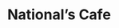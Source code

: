 ---
layout: place
title: "National’s Cafe"
permalink: /nevada/carson-city/national-s-cafe.html
stateAbbr: NV
stateName: Nevada
cityName: Carson City
place_id: ChIJ12fg4r0KmYARWw1sTH0Jj20
photos:
  - name: >-
      places/ChIJ12fg4r0KmYARWw1sTH0Jj20/photos/AeeoHcLT1yHbdXhms-j3NIWeH2wEIyJaie9q3Htla7qJAZAfaW7xgwyBf3wSu8sOYaW7AtM6Nq8rS2hSZ_5P-Ink-PNUJRro8LQ2RU3ZdksolsjaR3B1LXSkjwi8l_2tYUZSjKlTsJHUAZ5HEKoyNlaoo1EPaQbNH0tBqEwxxlQN5O0muOngACZg-zGXS-BZsyb3VTzFv_UjpdQufuJ1_x5i0xVezeAtGC6HhfvhQp3SJHUTC0Cx7V7X8gbRKf-BPZCDXsK5rcZ1uZ1EeAIw0e8dKtpgTn1UXPayTzxeL0PtS85Eyw
    widthPx: 1920
    heightPx: 1280
    authorAttributions:
      - displayName: National’s Cafe
        uri: https://maps.google.com/maps/contrib/113423670320343775318
        photoUri: >-
          https://lh3.googleusercontent.com/a-/ALV-UjXvnr7cjaDPwp9wYu5qO7XzL5FMVa5i3RcXVjseytbtXG6ZTkg=s100-p-k-no-mo
    flagContentUri: >-
      https://www.google.com/local/imagery/report/?cb_client=maps_api_places.places_api&image_key=!1e10!2sAF1QipMRQZGZqHeUDWMl_rtZSXd8TmdXIzUFzPivdTbq&hl=en-US
    googleMapsUri: >-
      https://www.google.com/maps/place//data=!3m4!1e2!3m2!1sAF1QipMRQZGZqHeUDWMl_rtZSXd8TmdXIzUFzPivdTbq!2e10!4m2!3m1!1s0x80990abde2e067d7:0x6d8f097d4c6c0d5b
  - name: >-
      places/ChIJ12fg4r0KmYARWw1sTH0Jj20/photos/AeeoHcL5DCj2r9aUFDDkYRTOK1d8nzoudmlPnh1ZeMvzSo9ziepxZHVkmscVknmm8OFp8ecQgv68Y3bpA3czoe3lOzbM2D4JsWSV6N54NyT6h4q_ymLUMRIP-KPdxIi74dC4dQgzpS6_ipSSHSh-MPeyAT5xI6nEDj-VqvBgpWrBk7Y9N_TikoSLba6jMoA70_wNZBqFUaat9UYQPXyIE_9vKgIbgyQDS9qiNwC1mEy44-x-45iZJ0n9oMZkmQ8CLGtgvlGfAeLQN2360I9MmmDpIIDKwdgfuQPZLVdzcfLY2mkNAoaIGsaSvYaM9ZB4wgV1DBLc9tgalqRMqjD_ioHAH37ohCo9cENXp9HQVxHaUOSEqEpBS1Bj_KebOWcROYA0t6eaA0L8lPmEELsQUX4KPGEUSPf5zvtZnwR8KrPa8avYDgWv
    widthPx: 3000
    heightPx: 4000
    authorAttributions:
      - displayName: Raven Raven
        uri: https://maps.google.com/maps/contrib/101276685865363102654
        photoUri: >-
          https://lh3.googleusercontent.com/a-/ALV-UjUR201ONOYz7Ewn8JrqSYiYY4oamj8q2b1DZJHVAK0oHeC_yXeHGQ=s100-p-k-no-mo
    flagContentUri: >-
      https://www.google.com/local/imagery/report/?cb_client=maps_api_places.places_api&image_key=!1e10!2sCIHM0ogKEICAgMCI9Ov9jQE&hl=en-US
    googleMapsUri: >-
      https://www.google.com/maps/place//data=!3m4!1e2!3m2!1sCIHM0ogKEICAgMCI9Ov9jQE!2e10!4m2!3m1!1s0x80990abde2e067d7:0x6d8f097d4c6c0d5b
  - name: >-
      places/ChIJ12fg4r0KmYARWw1sTH0Jj20/photos/AeeoHcKYUgi6PZqTD73AG11si2FrcADlZwuly98OuAkUo9c31yCLq1PtICVB8OMV4XdjIFmUsYC39LSwQZQ_hYjGenJpgimGG4ISUeFS-s6uJu6R8U82gihIXSaNFV5MOS6l_u9CKfzFJTisc2IjYFNsIRiWYoGvQwVgvQKSCrdnmegBbb0MgEY71q7kpeOxjUYUmi2D7b0APPagvEzBnJ3bS5ZDrKLrTn9Nvk-rLt0yBaCax6BYC9ACM-Fk7cg8cVEKbs_WLFCPliVcJSB-oAc3NfFZNwaNnEIzzmvj3OpuD9NpHw
    widthPx: 640
    heightPx: 960
    authorAttributions:
      - displayName: National’s Cafe
        uri: https://maps.google.com/maps/contrib/113423670320343775318
        photoUri: >-
          https://lh3.googleusercontent.com/a-/ALV-UjXvnr7cjaDPwp9wYu5qO7XzL5FMVa5i3RcXVjseytbtXG6ZTkg=s100-p-k-no-mo
    flagContentUri: >-
      https://www.google.com/local/imagery/report/?cb_client=maps_api_places.places_api&image_key=!1e10!2sAF1QipNduAB2lYcD_kFM6SSrm-t4RAJTbSVIFJgnF3FH&hl=en-US
    googleMapsUri: >-
      https://www.google.com/maps/place//data=!3m4!1e2!3m2!1sAF1QipNduAB2lYcD_kFM6SSrm-t4RAJTbSVIFJgnF3FH!2e10!4m2!3m1!1s0x80990abde2e067d7:0x6d8f097d4c6c0d5b
  - name: >-
      places/ChIJ12fg4r0KmYARWw1sTH0Jj20/photos/AeeoHcJS6Iw0bwAp5PMhu6Yj4NZ_bKXz55sfZmP9J27_C5uDI-u_7zqHsuMqk0YHP16YAZRs3BurA4uB19mp8CbRBXSEqNDeWZXkbegOCL4cfOUw1ISl_X7SxuWOSWidwr5Yuejn_3uWo6hk8uyDtGItQbdnlM9cXz_pY1krNc9X1ngFkLpS2BFx1LQH1UnNd4yCF_rRQVm697yvM_HG48IbH7s8n8wzXivLYFMY7A6rv2k787C9pHJhnuWh6ZINB5TCGAZwTk1N1vEH94QqJdR4MZQMYIS2G6gO6zpjkuoVdfL4cEqPpGtpgm5XrDj-yi3Q5rm8_212DlRn64mKuxQrH1Ph1e_E-31sKW6aBHzKECMyjCV9KnQs3N34oxPhul2Kx_-gmyDtqyXobGftGoYKnCMQUYgJJUA8Y3b7Pxo2M9TvBg
    widthPx: 4032
    heightPx: 3024
    authorAttributions:
      - displayName: Chris
        uri: https://maps.google.com/maps/contrib/117372540250033906492
        photoUri: >-
          https://lh3.googleusercontent.com/a-/ALV-UjUld9ufGxRiu-rOHC9JD9lmQSWMjKunBgy_sxorso0k9Int5OZc=s100-p-k-no-mo
    flagContentUri: >-
      https://www.google.com/local/imagery/report/?cb_client=maps_api_places.places_api&image_key=!1e10!2sCIHM0ogKEICAgIDeouqlHA&hl=en-US
    googleMapsUri: >-
      https://www.google.com/maps/place//data=!3m4!1e2!3m2!1sCIHM0ogKEICAgIDeouqlHA!2e10!4m2!3m1!1s0x80990abde2e067d7:0x6d8f097d4c6c0d5b
  - name: >-
      places/ChIJ12fg4r0KmYARWw1sTH0Jj20/photos/AeeoHcJ1PcGYfsrC8oG9RMeka4pKNZJ_cOK_Mhf4A7v1vftd-p1Cu9N-aRc-jelfIHZPs5TDnRqxe51XdraKbnAGuzknmn_qeWfm6XU1U43MkuqVXuCumUXdtMBaFF8I0hnZTwednviNWXg7L2KVj_3b_7Guc7hLIVJt9xYK9adyauBc6655sbpsgEc2X0GN37YLYzqbs3NrhNKcjBWoPMpbAUyl97KP18wai7ZxdGJnLZmJ4EXWyE-8WM6qwUVk19uHOdEU-3zU_O_dw-QWDCao72kQxW375aqiDakdbiIe6-i4E6FmRYs6P3Aso8Ele2r6DsQkmLqedkFFyBwFTq--awRGtfuFp8uWROLf7C8TjSL681B9x9WTGbJmdi2JHRNNbuIbN7rSrLpSvfb7lcixClVlfrsY2KczPqo-FaSvsmJm4Wg
    widthPx: 4032
    heightPx: 3024
    authorAttributions:
      - displayName: Chris
        uri: https://maps.google.com/maps/contrib/117372540250033906492
        photoUri: >-
          https://lh3.googleusercontent.com/a-/ALV-UjUld9ufGxRiu-rOHC9JD9lmQSWMjKunBgy_sxorso0k9Int5OZc=s100-p-k-no-mo
    flagContentUri: >-
      https://www.google.com/local/imagery/report/?cb_client=maps_api_places.places_api&image_key=!1e10!2sCIHM0ogKEICAgIDeouqlnAE&hl=en-US
    googleMapsUri: >-
      https://www.google.com/maps/place//data=!3m4!1e2!3m2!1sCIHM0ogKEICAgIDeouqlnAE!2e10!4m2!3m1!1s0x80990abde2e067d7:0x6d8f097d4c6c0d5b
  - name: >-
      places/ChIJ12fg4r0KmYARWw1sTH0Jj20/photos/AeeoHcKck7OnWNeL3DJeddt0utHX60FNloIKoHPGnGV1_X5Fl9hxay07M31k5ZR9Ne9AfoPIKZbgJkDcyhuZVqoVkYu2EEs75CdVTy85jqPQepJ7E4POizyPV0esf8rLfD3wqJ7AaveYI-mYYHIZHPTTCp_WrLbMlGO4KVm67NtrDe7uxnQkOI2n6kixQOAtG6VFHr-48eopfQCsqC8neUctwErj3LrM-Mk5JrMFDNSYk3kcwTR2vRxQOyy8OOcq2zjwMzKKKXmNZJE57BfxdoNjqQUXTChaZD8s19I1amp6GaIiPAfpPd7eEfzHOqG4SOwv3WvZ3WS9gsXzItjHWx4QSudLbRdjyDpr-T2tbQku1awZCwPllsBlEAF20bHxfcsiu8KxNxg23Z7m0MjSlTuYtACp-eWSwoxSdeh6NPO9nYvczA
    widthPx: 3629
    heightPx: 1908
    authorAttributions:
      - displayName: Marco Jaen
        uri: https://maps.google.com/maps/contrib/104349224949506414986
        photoUri: >-
          https://lh3.googleusercontent.com/a-/ALV-UjUrWQagDr_45Zm1Kd5Kmui2vhuMl7iBQtje5oM5HXwwjY6lC7MN=s100-p-k-no-mo
    flagContentUri: >-
      https://www.google.com/local/imagery/report/?cb_client=maps_api_places.places_api&image_key=!1e10!2sCIHM0ogKEICAgID-ormWDQ&hl=en-US
    googleMapsUri: >-
      https://www.google.com/maps/place//data=!3m4!1e2!3m2!1sCIHM0ogKEICAgID-ormWDQ!2e10!4m2!3m1!1s0x80990abde2e067d7:0x6d8f097d4c6c0d5b
  - name: >-
      places/ChIJ12fg4r0KmYARWw1sTH0Jj20/photos/AeeoHcJyiqp8LD0CpTXsgNIpEM8j-s-sIzd6_SOlFbOwl84zhnRceB4Ksuj4MLH8oZkfthiksof-4XnhoNghPTCSYkLGKMYBfce8NE3Zypf-PE0n6rWr4yBdTbTee-1YYeNMCkhMdY4CscMwku7nojuTwCiqF6MR8K2lnHb_5cpUNWawhPNvb3ramtjyXlotn6fmnXAS6dhMh5I4Oz4yw-DAOMnXXOcZ4Foagd6QFHohorTXdzdnNxD2H1mJ95FR5dpn02iBlbeOo53wAErdF1hF-zHSr_heRZsAvy6fI4mt-REB1Q
    widthPx: 640
    heightPx: 960
    authorAttributions:
      - displayName: National’s Cafe
        uri: https://maps.google.com/maps/contrib/113423670320343775318
        photoUri: >-
          https://lh3.googleusercontent.com/a-/ALV-UjXvnr7cjaDPwp9wYu5qO7XzL5FMVa5i3RcXVjseytbtXG6ZTkg=s100-p-k-no-mo
    flagContentUri: >-
      https://www.google.com/local/imagery/report/?cb_client=maps_api_places.places_api&image_key=!1e10!2sAF1QipNPaDEeKWzVUKMZq3tRlhMAn2oTe3spQJZapDpI&hl=en-US
    googleMapsUri: >-
      https://www.google.com/maps/place//data=!3m4!1e2!3m2!1sAF1QipNPaDEeKWzVUKMZq3tRlhMAn2oTe3spQJZapDpI!2e10!4m2!3m1!1s0x80990abde2e067d7:0x6d8f097d4c6c0d5b
  - name: >-
      places/ChIJ12fg4r0KmYARWw1sTH0Jj20/photos/AeeoHcINVwI5jDcT1wnwTW67v4NSoHs1cHWSCsduAzBdPK8cURMX5DFouzm7HhxPaj9pqdIMYp_3KMfNhVMfzV_h4INBKGGmAsvPsgS3XzIYbb0XrDFVd7YDzQo2WY-CIWB1Hmj8DGEoaD-3VS67zrSMFIL3EsCwM1r0joUOAcg3lvFuXR7xu7qbdOHrcU8AYXAfGDzcREC9SZem1wkVXd32dGOh9jpALWabPUbxbK4U2FONlbbDxsAmtwwVsYjefAuVtPraE1f6Gy86crMesL8ZThZwI1bJqBuv1MT98KeRm7_Uaw
    widthPx: 1280
    heightPx: 1920
    authorAttributions:
      - displayName: National’s Cafe
        uri: https://maps.google.com/maps/contrib/113423670320343775318
        photoUri: >-
          https://lh3.googleusercontent.com/a-/ALV-UjXvnr7cjaDPwp9wYu5qO7XzL5FMVa5i3RcXVjseytbtXG6ZTkg=s100-p-k-no-mo
    flagContentUri: >-
      https://www.google.com/local/imagery/report/?cb_client=maps_api_places.places_api&image_key=!1e10!2sAF1QipPqlDcqNubbECSltGiD-FNSJbAcrx69aNcLIgIx&hl=en-US
    googleMapsUri: >-
      https://www.google.com/maps/place//data=!3m4!1e2!3m2!1sAF1QipPqlDcqNubbECSltGiD-FNSJbAcrx69aNcLIgIx!2e10!4m2!3m1!1s0x80990abde2e067d7:0x6d8f097d4c6c0d5b
  - name: >-
      places/ChIJ12fg4r0KmYARWw1sTH0Jj20/photos/AeeoHcIsTj_hm1vpjrqdj7SDbuux78onfq9P3Ga439pbNBJn_0lZDryqdEKmSvq6BftckJq_mSM5tgUprhhyoEHgHqzEHGDjwCZy1BqunPC7YjK0K-sQTWi8Jc-tLAo-uyI7ApRrDhU5ubjXNw77ltzD2QuNg7wzFMJIEU32DjIHqljhuGikBokOdw-77Tuwz3AjMtohhRk8us9cwMKQ2Q-DoGqjRI-xhxi1TVUZizpqe2qGJ6YZd1Eb8hURg-HiUX5gV7PK1rV4dAW7hQSJloxLzrTme3ZTL7_SWDSBhDPR2GuVPw
    widthPx: 1280
    heightPx: 1920
    authorAttributions:
      - displayName: National’s Cafe
        uri: https://maps.google.com/maps/contrib/113423670320343775318
        photoUri: >-
          https://lh3.googleusercontent.com/a-/ALV-UjXvnr7cjaDPwp9wYu5qO7XzL5FMVa5i3RcXVjseytbtXG6ZTkg=s100-p-k-no-mo
    flagContentUri: >-
      https://www.google.com/local/imagery/report/?cb_client=maps_api_places.places_api&image_key=!1e10!2sAF1QipNkG2Vy2tPGFYkcil7DtVlbnJrVTKeM_ynKcl8y&hl=en-US
    googleMapsUri: >-
      https://www.google.com/maps/place//data=!3m4!1e2!3m2!1sAF1QipNkG2Vy2tPGFYkcil7DtVlbnJrVTKeM_ynKcl8y!2e10!4m2!3m1!1s0x80990abde2e067d7:0x6d8f097d4c6c0d5b
  - name: >-
      places/ChIJ12fg4r0KmYARWw1sTH0Jj20/photos/AeeoHcLGAY8RY1qwhCQtpBoigc2NC2XEctqZGet4aAspgeLKYAbztFky9Rf0KjeBsXFa55x2cAO_8xASZKriVQAkGn-qWorjAeAlh2tNByhQauMpk2LMLbEUaQMRxXIjmmVedz9x7655p4SuFj-3MgFVWl-H7C7_IM8s-CuBmEMMK4T9-Op6rdDKsw_L7aS5SjYXI_7LO-K0Ib4LwIMM0miex6Tcmchg-P1m8KSxfyM6kzn7KAnAiZaWM8SgWREkctvfnxIY1u98PIc2G-J_Vt4QBnPs98m7bl_bvmf9AHYYY-kLvw
    widthPx: 1280
    heightPx: 1920
    authorAttributions:
      - displayName: National’s Cafe
        uri: https://maps.google.com/maps/contrib/113423670320343775318
        photoUri: >-
          https://lh3.googleusercontent.com/a-/ALV-UjXvnr7cjaDPwp9wYu5qO7XzL5FMVa5i3RcXVjseytbtXG6ZTkg=s100-p-k-no-mo
    flagContentUri: >-
      https://www.google.com/local/imagery/report/?cb_client=maps_api_places.places_api&image_key=!1e10!2sAF1QipP5HETj7lnx5SD7WrGFLwNpKiqNxIMDNjqqm53s&hl=en-US
    googleMapsUri: >-
      https://www.google.com/maps/place//data=!3m4!1e2!3m2!1sAF1QipP5HETj7lnx5SD7WrGFLwNpKiqNxIMDNjqqm53s!2e10!4m2!3m1!1s0x80990abde2e067d7:0x6d8f097d4c6c0d5b
address: '444 E William St Suite #6, Carson City, NV 89701, USA'
street: '444 E William St Suite #6'
city: Carson City
state: NV
zip: '89701'
country: USA
neighborhood: null
latitude: '39.170734'
longitude: '-119.763521'
accessibility_options:
  wheelchairAccessibleParking: true
  wheelchairAccessibleEntrance: true
business_status: OPERATIONAL
name: National’s Cafe
google_maps_links:
  directionsUri: >-
    https://www.google.com/maps/dir//''/data=!4m7!4m6!1m1!4e2!1m2!1m1!1s0x80990abde2e067d7:0x6d8f097d4c6c0d5b!3e0
  placeUri: https://maps.google.com/?cid=7894539105561480539
  writeAReviewUri: >-
    https://www.google.com/maps/place//data=!4m3!3m2!1s0x80990abde2e067d7:0x6d8f097d4c6c0d5b!12e1
  reviewsUri: >-
    https://www.google.com/maps/place//data=!4m4!3m3!1s0x80990abde2e067d7:0x6d8f097d4c6c0d5b!9m1!1b1
  photosUri: >-
    https://www.google.com/maps/place//data=!4m3!3m2!1s0x80990abde2e067d7:0x6d8f097d4c6c0d5b!10e5
primary_type: Sushi Restaurant
opening_hours:
  regular: null
  current: null
secondary_opening_hours:
  regular:
    weekdayDescriptions: null
    type: null
  current:
    weekdayDescriptions: null
    type: null
phone: (775) 841-7377
price_level: null
price_range: $20 &ndash; $30
rating: '4.5'
rating_count: 153
website: http://nationalscafesushi.com/
description: null
reviews: null
parking_options: null
payment_options: null
allow_dogs: null
curbside_pickup: null
delivery: null
dine_in: null
good_for_children: null
good_for_groups: null
good_for_sports: null
live_music: null
menu_for_children: null
outdoor_seating: null
reservable: null
restroom: null
serves_beer: null
serves_breakfast: null
serves_brunch: null
serves_cocktails: null
serves_coffee: null
serves_dinner: null
serves_dessert: null
serves_lunch: null
serves_vegetarian_food: null
serves_wine: null
takeout: null

---